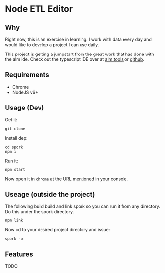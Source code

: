 

# Node ETL Editor

## Why

Right now, this is an exercise in learning.  I work with data every day and would like to develop a project I can use daily.

This project is getting a jumpstart from the great work that has done with the alm ide.  Check out the typescript IDE over at [alm.tools](http://alm.tools) or [github](https://github.com/alm-tools/alm).

## Requirements

* Chrome
* NodeJS v6+

## Usage (Dev)

Get it:
```
git clone
```

Install dep:
```
cd spork
npm i
```

Run it:
```
npm start
```

Now open it in `chrome` at the URL mentioned in your console.


## Useage (outside the project)

The following build build and link spork so you can run it from any directory.  Do this under the spork directory.
```
npm link
```

Now cd to your desired project directory and issue:
```
spork -o
```


## Features

TODO

